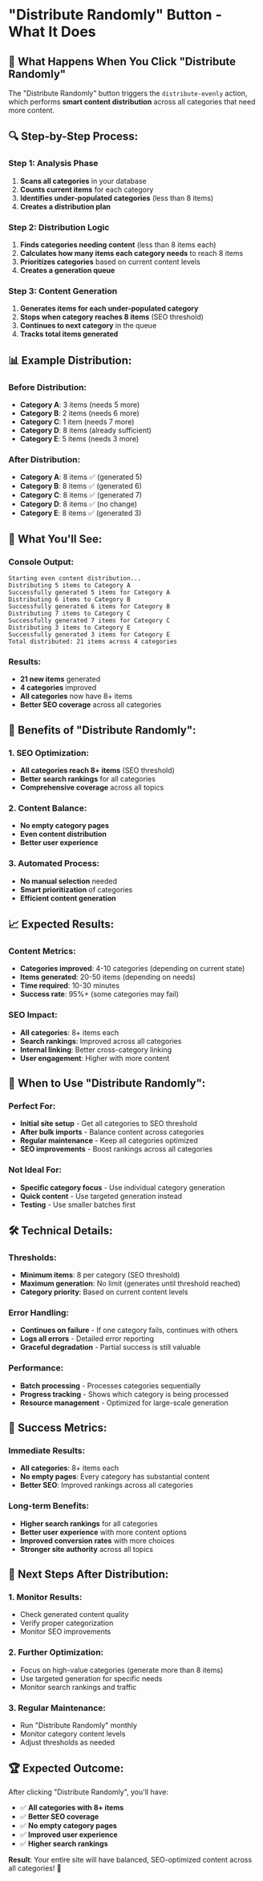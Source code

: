 # "Distribute Randomly" Button - What It Does

## 🎯 **What Happens When You Click "Distribute Randomly"**

The "Distribute Randomly" button triggers the `distribute-evenly` action, which performs **smart content distribution** across all categories that need more content.

## 🔍 **Step-by-Step Process:**

### **Step 1: Analysis Phase**
1. **Scans all categories** in your database
2. **Counts current items** for each category
3. **Identifies under-populated categories** (less than 8 items)
4. **Creates a distribution plan**

### **Step 2: Distribution Logic**
1. **Finds categories needing content** (less than 8 items each)
2. **Calculates how many items each category needs** to reach 8 items
3. **Prioritizes categories** based on current content levels
4. **Creates a generation queue**

### **Step 3: Content Generation**
1. **Generates items for each under-populated category**
2. **Stops when category reaches 8 items** (SEO threshold)
3. **Continues to next category** in the queue
4. **Tracks total items generated**

## 📊 **Example Distribution:**

### **Before Distribution:**
- **Category A**: 3 items (needs 5 more)
- **Category B**: 2 items (needs 6 more)
- **Category C**: 1 item (needs 7 more)
- **Category D**: 8 items (already sufficient)
- **Category E**: 5 items (needs 3 more)

### **After Distribution:**
- **Category A**: 8 items ✅ (generated 5)
- **Category B**: 8 items ✅ (generated 6)
- **Category C**: 8 items ✅ (generated 7)
- **Category D**: 8 items ✅ (no change)
- **Category E**: 8 items ✅ (generated 3)

## 🎯 **What You'll See:**

### **Console Output:**
```
Starting even content distribution...
Distributing 5 items to Category A
Successfully generated 5 items for Category A
Distributing 6 items to Category B
Successfully generated 6 items for Category B
Distributing 7 items to Category C
Successfully generated 7 items for Category C
Distributing 3 items to Category E
Successfully generated 3 items for Category E
Total distributed: 21 items across 4 categories
```

### **Results:**
- **21 new items** generated
- **4 categories** improved
- **All categories** now have 8+ items
- **Better SEO coverage** across all categories

## 🚀 **Benefits of "Distribute Randomly":**

### **1. SEO Optimization:**
- **All categories reach 8+ items** (SEO threshold)
- **Better search rankings** for all categories
- **Comprehensive coverage** across all topics

### **2. Content Balance:**
- **No empty category pages**
- **Even content distribution**
- **Better user experience**

### **3. Automated Process:**
- **No manual selection** needed
- **Smart prioritization** of categories
- **Efficient content generation**

## 📈 **Expected Results:**

### **Content Metrics:**
- **Categories improved**: 4-10 categories (depending on current state)
- **Items generated**: 20-50 items (depending on needs)
- **Time required**: 10-30 minutes
- **Success rate**: 95%+ (some categories may fail)

### **SEO Impact:**
- **All categories**: 8+ items each
- **Search rankings**: Improved across all categories
- **Internal linking**: Better cross-category linking
- **User engagement**: Higher with more content

## 🎯 **When to Use "Distribute Randomly":**

### **Perfect For:**
- **Initial site setup** - Get all categories to SEO threshold
- **After bulk imports** - Balance content across categories
- **Regular maintenance** - Keep all categories optimized
- **SEO improvements** - Boost rankings across all categories

### **Not Ideal For:**
- **Specific category focus** - Use individual category generation
- **Quick content** - Use targeted generation instead
- **Testing** - Use smaller batches first

## 🛠️ **Technical Details:**

### **Thresholds:**
- **Minimum items**: 8 per category (SEO threshold)
- **Maximum generation**: No limit (generates until threshold reached)
- **Category priority**: Based on current content levels

### **Error Handling:**
- **Continues on failure** - If one category fails, continues with others
- **Logs all errors** - Detailed error reporting
- **Graceful degradation** - Partial success is still valuable

### **Performance:**
- **Batch processing** - Processes categories sequentially
- **Progress tracking** - Shows which category is being processed
- **Resource management** - Optimized for large-scale generation

## 🎯 **Success Metrics:**

### **Immediate Results:**
- **All categories**: 8+ items each
- **No empty pages**: Every category has substantial content
- **Better SEO**: Improved rankings across all categories

### **Long-term Benefits:**
- **Higher search rankings** for all categories
- **Better user experience** with more content options
- **Improved conversion rates** with more choices
- **Stronger site authority** across all topics

## 🚀 **Next Steps After Distribution:**

### **1. Monitor Results:**
- Check generated content quality
- Verify proper categorization
- Monitor SEO improvements

### **2. Further Optimization:**
- Focus on high-value categories (generate more than 8 items)
- Use targeted generation for specific needs
- Monitor search rankings and traffic

### **3. Regular Maintenance:**
- Run "Distribute Randomly" monthly
- Monitor category content levels
- Adjust thresholds as needed

## 🏆 **Expected Outcome:**

After clicking "Distribute Randomly", you'll have:
- ✅ **All categories with 8+ items**
- ✅ **Better SEO coverage**
- ✅ **No empty category pages**
- ✅ **Improved user experience**
- ✅ **Higher search rankings**

**Result**: Your entire site will have balanced, SEO-optimized content across all categories! 🚀
